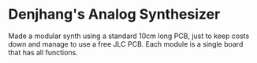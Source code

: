 # Denjhang's Analog Synthesizer
 Made a modular synth using a standard 10cm long PCB, just to keep costs down and manage to use a free JLC PCB. Each module is a single board that has all functions.
